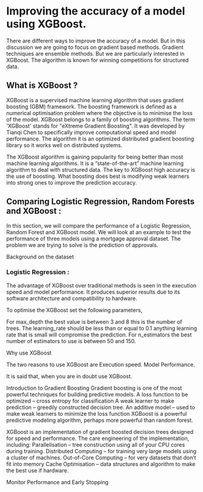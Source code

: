 
# Improving the accuracy of a model using XGBoost.

There are different ways to improve the accuracy of a model. But in this discussion we are going to focus on gradient based methods. Gradient techniques are ensemble methods. But we are particularly interested in XGBoost. The algorithm is known for winning competitions for structured data. 

## What is XGBoost ?

XGBoost is a supervised machine learning algorithm that uses gradient boosting (GBM) framework. The boosting framework is defined as a numerical optimisation problem where the objective is to minimise the loss of the model. XGBoost belongs to a family of boosting algorithms. The term 'XGBoost' stands for "eXtreme Gradient Boosting". It was developed by Tianqi Chen to specifically improve computational speed and model performance. The algorithm it is an optimized distributed gradient boosting library so it works well on distributed systems.

The XGBoost algorithm is gaining popularity for being better than most machine learning algorithms. It is a “state-of-the-art” machine learning algorithm to deal with structured data. The key to XGBoost high accuracy is the use of boosting. What boosting does best is modifying weak learners into strong ones to improve the prediction accuracy. 

## Comparing Logistic Regression, Random Forests and XGBoost :

In this section, we will compare the performance of a Logistic Regression, Random Forest and XGBoost model.  We will look at an example to test the performance of three models using a mortgage approval dataset. The problem we are trying to solve is the prediction of approvals.

Background on the dataset 

### Logistic Regression :



The advantage of XGBoost over traditional methods is seen in the execution speed and model performance. It produces superior results due to its software architecture and compatibility to hardware. 

To optimise the XGBoost set the following parameters,  

For max_depth the best value is between 3 and 8 this is the number of trees. The learning_rate should be less than or equal to 0.1 anything learning rate that is small will compromise the prediction.  For n_estimators the best number of estimators to use is between 50 and 150. 

Why use XGBoost

The two reasons to use XGBoost are 
Execution speed.
Model Performance.


It is said that, when you are in doubt use XGBoost.




Introduction to Gradient Boosting
Gradient boosting is one of the most powerful techniques for building predictive models. 
A loss function to be optimized – cross entropy for classification
A weak learner to make prediction – greedily constructed decision tree.
An additive model – used to make weak learners to minimize the loss function
XGBoost is a powerful predictive modeling algorithm, perhaps more powerful than random forest.

XGBoost is an implementation of gradient boosted decision trees designed for speed and performance.   The care engineering of the implementation, including:
Parallelisation – tree construction using all of your CPU cores during training.
Distributed Computing – for training very large models using a cluster of machines.
Out-of-Core Computing – for very datasets that don’t fit into memory
Cache Optimisation – data structures and algorithm to make the best use if hardware.

Monitor Performance and Early Stopping







